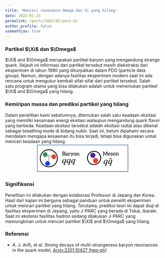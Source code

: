 ```yaml
---
title: 'Mencari resonance Omega dan Xi yang hilang'
date: 2022-01-23
permalink: /posts/2022/01/post-4/
author_profile: false
usemathjax: true
---
```


<h3> Partikel $\Xi$ dan $\Omega$</h3>
$\Xi$ and $\Omega$ merupakan partikel baryon yang mengandung strange quark. 
Sejauh ini informasi dari partikel tersebut masih diekstraksi dari eksperimen di tahun 1980 yang ditunjukkan dalam PDG (particle data group). 
Namun, dengan adanya fasilitas eksperimen modern saat ini ada rencana untuk mengukur kembali sifat-sifat dari partikel tersebut.
Salah satu program utama yang bisa dilakukan adalah untuk menemukan partikel $\Xi$ and $\Omega$ yang hilang. 

<h3> Kemiripan massa dan prediksi partikel yang hilang </h3>
Dalam penelitian kami sebelumnya, ditemukan salah satu keadaan eksitasi yang memiliki kesamaan energi eksitasi walaupun mengandung quark flavor yang berbeda.
Keadaan eksitasi tersebut adalah eksitasi radial atau dikenal sebagai breathing mode di bidang nuklir.
Saat ini, belum dipahami secara mendalam mengapa kesaaman itu bisa terjadi, tetapi bisa digunakan untuk mencari keadaan yang hilang.

<center><img src='/images/hadron.png' style="width:60%;"></center> 

<h3> Signifikansi</h3>
Penelitian ini dilakukan dengan kolaborasi Professor di Jepang dan Korea. 
Hasil dari kajian ini berguna sebagai panduan untuk peneliti eksperimen untuk mencari partikel yang hilang.
Terutama, prediksi teori ini dapat diuji di fasilitas eksperimen di Jepang, yaitu J-PARC yang berada di Tokai, Ibaraki.
Saat ini ekstensi fasilitas hadron sedang dilakukan J-PARC yang memungkinan untuk mencari partikel $\Xi$ and $\Omega$ yang hilang.


<h3> Referensi </h3>

<ul>
  <li> A. J. Arifi, et al. Strong decays of multi-strangeness baryon resonances in the quark model, <a href="https://arxiv.org/abs/2201.10427"> Arxiv:2201.10427 [hep-ph]</a></li>
</ul>
